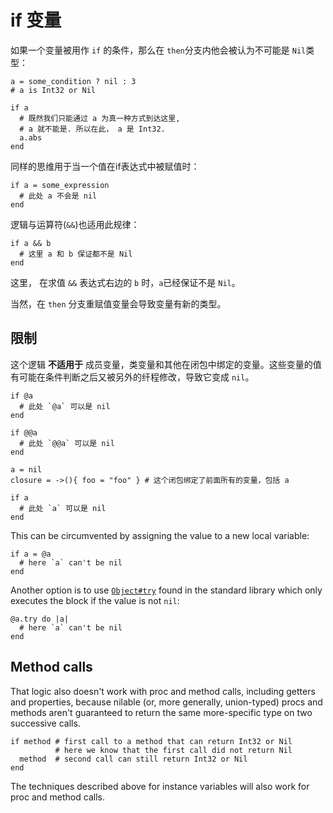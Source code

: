 # if 变量

如果一个变量被用作 `if` 的条件，那么在 `then`分支内他会被认为不可能是 `Nil`类型：

```crystal
a = some_condition ? nil : 3
# a is Int32 or Nil

if a
  # 既然我们只能通过 a 为真一种方式到达这里,
  # a 就不能是. 所以在此， a 是 Int32.
  a.abs
end
```

同样的思维用于当一个值在if表达式中被赋值时：

```crystal
if a = some_expression
  # 此处 a 不会是 nil
end
```

逻辑与运算符(`&&`)也适用此规律： 

```crystal
if a && b
  # 这里 a 和 b 保证都不是 Nil
end
```

这里， 在求值 `&&` 表达式右边的 `b` 时，`a`已经保证不是 `Nil`。

当然，在 `then` 分支重赋值变量会导致变量有新的类型。

## 限制

这个逻辑 **不适用于** 成员变量，类变量和其他在闭包中绑定的变量。这些变量的值有可能在条件判断之后又被另外的纤程修改，导致它变成 `nil`。

```crystal
if @a
  # 此处 `@a` 可以是 nil
end

if @@a
  # 此处 `@@a` 可以是 nil
end

a = nil
closure = ->(){ foo = "foo" } # 这个闭包绑定了前面所有的变量，包括 a

if a
  # 此处 `a` 可以是 nil
end
```

This can be circumvented by assigning the value to a new local variable:

```crystal
if a = @a
  # here `a` can't be nil
end
```

Another option is to use [`Object#try`](https://crystal-lang.org/api/Object.html#try%28%26block%29-instance-method) found in the standard library which only executes the block if the value is not `nil`:

```crystal
@a.try do |a|
  # here `a` can't be nil
end
```

## Method calls

That logic also doesn't work with proc and method calls, including getters and properties, because nilable (or, more generally, union-typed) procs and methods aren't guaranteed to return the same more-specific type on two successive calls.

```crystal
if method # first call to a method that can return Int32 or Nil
          # here we know that the first call did not return Nil
  method  # second call can still return Int32 or Nil
end
```

The techniques described above for instance variables will also work for proc and method calls.
